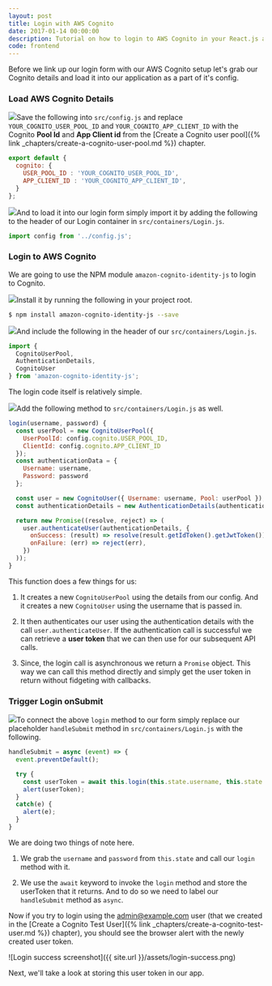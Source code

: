```yaml
---
layout: post
title: Login with AWS Cognito
date: 2017-01-14 00:00:00
description: Tutorial on how to login to AWS Cognito in your React.js app using the AWS JS SDK.
code: frontend
---
```


Before we link up our login form with our AWS Cognito setup let's grab our Cognito details and load it into our application as a part of it's config.

### Load AWS Cognito Details

<img class="code-marker" src="{{ site.url }}/assets/s.png" />Save the following into `src/config.js` and replace `YOUR_COGNITO_USER_POOL_ID` and `YOUR_COGNITO_APP_CLIENT_ID` with the Cognito **Pool Id** and **App Client id** from the [Create a Cognito user pool]({% link _chapters/create-a-cognito-user-pool.md %}) chapter.

``` javascript
export default {
  cognito: {
    USER_POOL_ID : 'YOUR_COGNITO_USER_POOL_ID',
    APP_CLIENT_ID : 'YOUR_COGNITO_APP_CLIENT_ID',
  }
};
```

<img class="code-marker" src="{{ site.url }}/assets/s.png" />And to load it into our login form simply import it by adding the following to the header of our Login container in `src/containers/Login.js`.

``` javascript
import config from '../config.js';
```

### Login to AWS Cognito

We are going to use the NPM module `amazon-cognito-identity-js` to login to Cognito.

<img class="code-marker" src="{{ site.url }}/assets/s.png" />Install it by running the following in your project root.

``` bash
$ npm install amazon-cognito-identity-js --save
```

<img class="code-marker" src="{{ site.url }}/assets/s.png" />And include the following in the header of our `src/containers/Login.js`.

``` javascript
import {
  CognitoUserPool,
  AuthenticationDetails,
  CognitoUser
} from 'amazon-cognito-identity-js';
```

The login code itself is relatively simple.

<img class="code-marker" src="{{ site.url }}/assets/s.png" />Add the following method to `src/containers/Login.js` as well.

``` javascript
login(username, password) {
  const userPool = new CognitoUserPool({
    UserPoolId: config.cognito.USER_POOL_ID,
    ClientId: config.cognito.APP_CLIENT_ID
  });
  const authenticationData = {
    Username: username,
    Password: password
  };

  const user = new CognitoUser({ Username: username, Pool: userPool });
  const authenticationDetails = new AuthenticationDetails(authenticationData);

  return new Promise((resolve, reject) => (
    user.authenticateUser(authenticationDetails, {
      onSuccess: (result) => resolve(result.getIdToken().getJwtToken()),
      onFailure: (err) => reject(err),
    })
  ));
}
```

This function does a few things for us:

1. It creates a new `CognitoUserPool` using the details from our config. And it creates a new `CognitoUser` using the username that is passed in.

2. It then authenticates our user using the authentication details with the call `user.authenticateUser`. If the authentication call is successful we can retrieve a **user token** that we can then use for our subsequent API calls.

3. Since, the login call is asynchronous we return a `Promise` object. This way we can call this method directly and simply get the user token in return without fidgeting with callbacks.

### Trigger Login onSubmit

<img class="code-marker" src="{{ site.url }}/assets/s.png" />To connect the above `login` method to our form simply replace our placeholder `handleSubmit` method in `src/containers/Login.js` with the following.

``` javascript
handleSubmit = async (event) => {
  event.preventDefault();

  try {
    const userToken = await this.login(this.state.username, this.state.password);
    alert(userToken);
  }
  catch(e) {
    alert(e);
  }
}
```

We are doing two things of note here.

1. We grab the `username` and `password` from `this.state` and call our `login` method with it.

2. We use the `await` keyword to invoke the `login` method and store the userToken that it returns. And to do so we need to label our `handleSubmit` method as `async`.

Now if you try to login using the admin@example.com user (that we created in the [Create a Cognito Test User]({% link _chapters/create-a-cognito-test-user.md %}) chapter), you should see the browser alert with the newly created user token.

![Login success screenshot]({{ site.url }}/assets/login-success.png)

Next, we'll take a look at storing this user token in our app.
